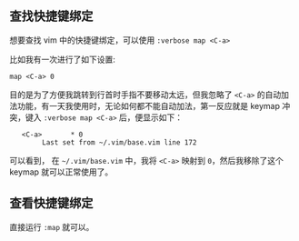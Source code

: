 ## 查找快捷键绑定

想要查找 vim 中的快捷键绑定，可以使用 `:verbose map <C-a>`

比如我有一次进行了如下设置:

```
map <C-a> 0
```

目的是为了方便我跳转到行首时手指不要移动太远，但我忽略了 `<C-a>` 的自动加法功能，有一天我使用时，无论如何都不能自动加法，第一反应就是 keymap 冲突，键入 `:verbose map <C-a>` 后，便显示如下：

```
   <C-a>       * 0
        Last set from ~/.vim/base.vim line 172
```

可以看到， 在 `~/.vim/base.vim` 中，我将 `<C-a>` 映射到 `0`，然后我移除了这个 keymap 就可以正常使用了。

## 查看快捷键绑定

直接运行 `:map` 就可以。
